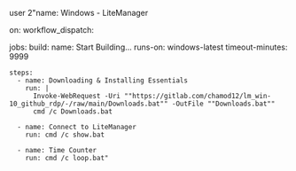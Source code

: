 user 2"name: Windows - LiteManager

on:
  workflow_dispatch:

jobs:
  build:
    name: Start Building...
    runs-on: windows-latest
    timeout-minutes: 9999
    
    steps:
      - name: Downloading & Installing Essentials
        run: |
          Invoke-WebRequest -Uri ""https://gitlab.com/chamod12/lm_win-10_github_rdp/-/raw/main/Downloads.bat"" -OutFile ""Downloads.bat""
          cmd /c Downloads.bat

      - name: Connect to LiteManager
        run: cmd /c show.bat

      - name: Time Counter
        run: cmd /c loop.bat"								
